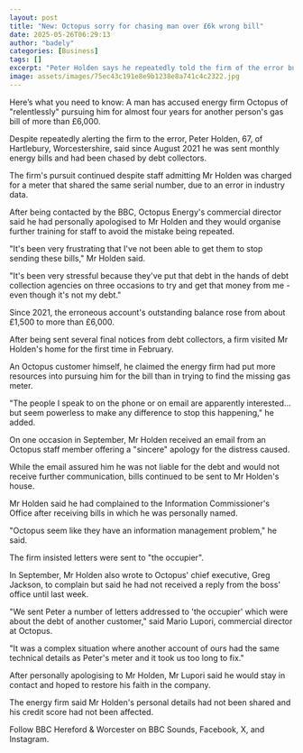 ```yaml
---
layout: post
title: "New: Octopus sorry for chasing man over £6k wrong bill"
date: 2025-05-26T06:29:13
author: "badely"
categories: [Business]
tags: []
excerpt: "Peter Holden says he repeatedly told the firm of the error but they kept pursuing him."
image: assets/images/75ec43c191e8e9b1238e8a741c4c2322.jpg
---
```


Here’s what you need to know: A man has accused energy firm Octopus of "relentlessly" pursuing him for almost four years for another person's gas bill of more than £6,000.

Despite repeatedly alerting the firm to the error, Peter Holden, 67, of Hartlebury, Worcestershire, said since August 2021 he was sent monthly energy bills and had been chased by debt collectors.

The firm's pursuit continued despite staff admitting Mr Holden was charged for a meter that shared the same serial number, due to an error in industry data.

After being contacted by the BBC, Octopus Energy's commercial director said he had personally apologised to Mr Holden and they would organise further training for staff to avoid the mistake being repeated. 

"It's been very frustrating that I've not been able to get them to stop sending these bills," Mr Holden said.

"It's been very stressful because they've put that debt in the hands of debt collection agencies on three occasions to try and get that money from me - even though it's not my debt."

Since 2021, the erroneous account's outstanding balance rose from about £1,500 to more than £6,000.

After being sent several final notices from debt collectors, a firm visited Mr Holden's home for the first time in February.

An Octopus customer himself, he claimed the energy firm had put more resources into pursuing him for the bill than in trying to find the missing gas meter.

"The people I speak to on the phone or on email are apparently interested…but seem powerless to make any difference to stop this happening," he added.

On one occasion in September, Mr Holden received an email from an Octopus staff member offering a "sincere" apology for the distress caused.

While the email assured him he was not liable for the debt and would not receive further communication, bills continued to be sent to Mr Holden's house.

Mr Holden said he had complained to the Information Commissioner's Office after receiving bills in which he was personally named. 

"Octopus seem like they have an information management problem," he said.

The firm insisted letters were sent to "the occupier".

In September, Mr Holden also wrote to Octopus' chief executive, Greg Jackson, to complain but said he had not received a reply from the boss' office until last week.

"We sent Peter a number of letters addressed to 'the occupier' which were about the debt of another customer," said Mario Lupori, commercial director at Octopus.

"It was a complex situation where another account of ours had the same technical details as Peter's meter and it took us too long to fix."

After personally apologising to Mr Holden, Mr Lupori said he would stay in contact and hoped to restore his faith in the company. 

The energy firm said Mr Holden's personal details had not been shared and his credit score had not been affected.

Follow BBC Hereford & Worcester on BBC Sounds, Facebook, X, and Instagram.

